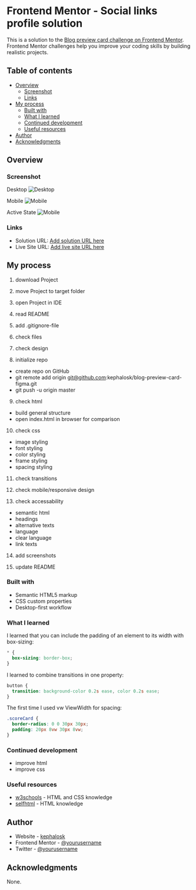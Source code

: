 # Frontend Mentor - Social links profile solution

This is a solution to the [Blog preview card challenge on Frontend Mentor](https://www.frontendmentor.io/challenges/blog-preview-card-ckPaj01IcS/hub). Frontend Mentor challenges help you improve your coding skills by building realistic projects. 

## Table of contents

- [Overview](#overview)
  - [Screenshot](#screenshot)
  - [Links](#links)
- [My process](#my-process)
  - [Built with](#built-with)
  - [What I learned](#what-i-learned)
  - [Continued development](#continued-development)
  - [Useful resources](#useful-resources)
- [Author](#author)
- [Acknowledgments](#acknowledgments)


## Overview

### Screenshot

Desktop
![Desktop](./screenshots/screenshot_desktop.png)

Mobile
![Mobile](./screenshots/screenshot_mobile.png)

Active State
![Mobile](./screenshots/screenshot_active_state.png)

### Links

- Solution URL: [Add solution URL here](https://github.com/kephalosk/product-preview-card-component-main)
- Live Site URL: [Add live site URL here](https://kephalosk.github.io/product-preview-card-component-main/)

## My process

1. download Project


2. move Project to target folder


3. open Project in IDE


4. read README


5. add .gitignore-file


6. check files


7. check design


8. initialize repo
* create repo on GitHub
* git remote add origin git@github.com:kephalosk/blog-preview-card-figma.git
* git push -u origin master

9. check html
* build general structure
* open index.html in browser for comparison

10. check css
* image styling
* font styling
* color styling
* frame styling
* spacing styling

11. check transitions


12. check mobile/responsive design


13. check accessability
* semantic html
* headings
* alternative texts
* language
* clear language
* link texts

14. add screenshots


15. update README

### Built with

- Semantic HTML5 markup
- CSS custom properties
- Desktop-first workflow

### What I learned

I learned that you can include the padding of an element to its width with box-sizing:
```css
* {
  box-sizing: border-box;
}
```

I learned to combine transitions in one property:
```css
button {
  transition: background-color 0.2s ease, color 0.2s ease;
}
```

The first time I used vw ViewWidth for spacing:
```css
.scoreCard {
  border-radius: 0 0 30px 30px;
  padding: 20px 8vw 30px 8vw;
}
```

### Continued development

* improve html
* improve css

### Useful resources

- [w3schools](https://www.w3schools.com/) - HTML and CSS knowledge
- [selfhtml](https://wiki.selfhtml.org/wiki/HTML) - HTML knowledge

## Author

- Website - [kephalosk](https://easywebpath.com)
- Frontend Mentor - [@yourusername](https://www.frontendmentor.io/profile/yourusername)
- Twitter - [@yourusername](https://www.twitter.com/yourusername)

## Acknowledgments

None.